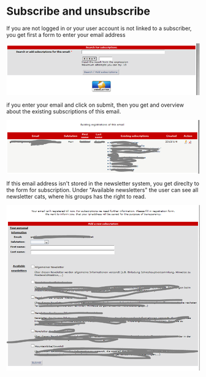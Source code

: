# Subscribe and unsubscribe

If you are not logged in or your user account is not linked to a subscriber, you get first a form to enter your email address 

![](../.gitbook/assets/user_subscription1_en.PNG)

if you enter your email and click on submit, then you get and overview about the existing subscriptions of this email. 

![](../.gitbook/assets/user_subscription2_en.PNG)

If this email address isn't stored in the newsletter system, you get direclty to the form for subscription.  Under "Available newsletters" the user can see all newsletter cats, where his groups has the right to read.

![](../.gitbook/assets/user_subscription3_en.PNG)

